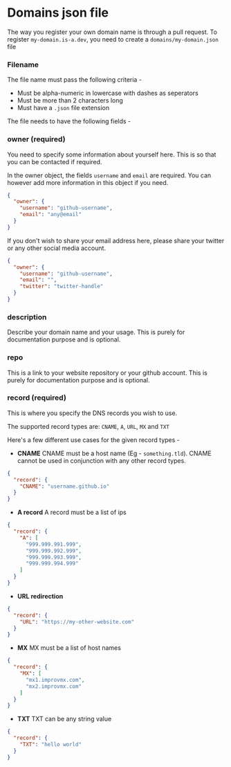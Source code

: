 # Domains json file
The way you register your own domain name is through a pull request.
To register `my-domain.is-a.dev`, you need to create a `domains/my-domain.json` file

### Filename
The file name must pass the following criteria -
* Must be alpha-numeric in lowercase with dashes as seperators
* Must be more than 2 characters long
* Must have a `.json` file extension


The file needs to have the following fields -

### owner (required)
You need to specify some information about yourself here.
This is so that you can be contacted if required.

In the owner object, the fields `username` and `email` are required. You can however add more information in this object if you need.
```json
{
  "owner": {
    "username": "github-username",
    "email": "any@email"
  }
}
```

If you don't wish to share your email address here, please share your twitter or any other social media account.
```json
{
  "owner": {
    "username": "github-username",
    "email": "",
    "twitter": "twitter-handle"
  }
}
```


### description
Describe your domain name and your usage. This is purely for documentation purpose and is optional.


### repo
This is a link to your website repository or your github account. This is purely for documentation purpose and is optional.


### record (required)
This is where you specify the DNS records you wish to use.

The supported record types are: `CNAME`, `A`, `URL`, `MX` and `TXT`

Here's a few different use cases for the given record types -

* **CNAME**
CNAME must be a host name (Eg - `something.tld`). CNAME cannot be used in conjunction with any other record types.
```json
{
  "record": {
    "CNAME": "username.github.io"
  }
}
```

* **A record**
A record must be a list of ips
```json
{
  "record": {
    "A": [
      "999.999.991.999",
      "999.999.992.999",
      "999.999.993.999",
      "999.999.994.999"
    ]
  }
}
```

* **URL redirection**
```json
{
  "record": {
    "URL": "https://my-other-website.com"
  }
}
```

* **MX**
MX must be a list of host names
```json
{
  "record": {
    "MX": [
      "mx1.improvmx.com",
      "mx2.improvmx.com"
    ]
  }
}
```

* **TXT**
TXT can be any string value
```json
{
  "record": {
    "TXT": "hello world"
  }
}
```
